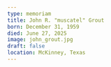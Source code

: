 ```yaml
---
type: memoriam
title: John R. "muscatel" Grout
born: December 31, 1959
died: June 27, 2025
image: john_grout.jpg
draft: false
location: McKinney, Texas
---
```

